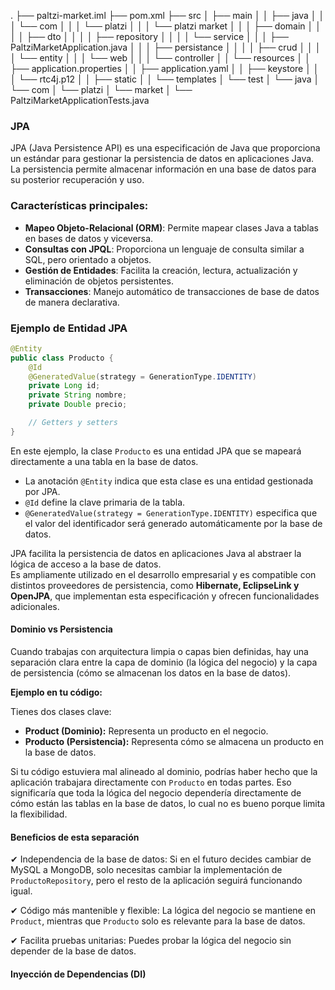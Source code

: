 .
├── paltzi-market.iml
├── pom.xml
├── src
│   ├── main
│   │   ├── java
│   │   │   └── com
│   │   │       └── platzi
│   │   │           └── platzi market
│   │   │               ├── domain
│   │   │               │   ├── dto
│   │   │               │   ├── repository
│   │   │               │   └── service
│   │   │               ├── PaltziMarketApplication.java
│   │   │               ├── persistance
│   │   │               │   ├── crud
│   │   │               │   └── entity
│   │   │               └── web
│   │   │                   └── controller
│   │   └── resources
│   │       ├── application.properties
│   │       ├── application.yaml
│   │       ├── keystore
│   │       │   └── rtc4j.p12
│   │       ├── static
│   │       └── templates
│   └── test
│       └── java
│           └── com
│               └── platzi
│                   └── market
│                       └── PaltziMarketApplicationTests.java

### JPA

JPA (Java Persistence API) es una especificación de Java que proporciona un estándar para gestionar la persistencia de datos en aplicaciones Java. La persistencia permite almacenar información en una base de datos para su posterior recuperación y uso.

### Características principales:
- **Mapeo Objeto-Relacional (ORM)**: Permite mapear clases Java a tablas en bases de datos y viceversa.
- **Consultas con JPQL**: Proporciona un lenguaje de consulta similar a SQL, pero orientado a objetos.
- **Gestión de Entidades**: Facilita la creación, lectura, actualización y eliminación de objetos persistentes.
- **Transacciones**: Manejo automático de transacciones de base de datos de manera declarativa.

### Ejemplo de Entidad JPA
```Java
@Entity
public class Producto {
    @Id
    @GeneratedValue(strategy = GenerationType.IDENTITY)
    private Long id;
    private String nombre;
    private Double precio;

    // Getters y setters
}
```

En este ejemplo, la clase `Producto` es una entidad JPA que se mapeará directamente a una tabla en la base de datos.

- La anotación `@Entity` indica que esta clase es una entidad gestionada por JPA.  
- `@Id` define la clave primaria de la tabla.  
- `@GeneratedValue(strategy = GenerationType.IDENTITY)` especifica que el valor del identificador será generado automáticamente por la base de datos.  

JPA facilita la persistencia de datos en aplicaciones Java al abstraer la lógica de acceso a la base de datos.  
Es ampliamente utilizado en el desarrollo empresarial y es compatible con distintos proveedores de persistencia, como **Hibernate, EclipseLink y OpenJPA**, que implementan esta especificación y ofrecen funcionalidades adicionales.


#### Dominio vs Persistencia

Cuando trabajas con arquitectura limpia o capas bien definidas, hay una separación clara entre la capa de dominio (la lógica del negocio) y la capa de persistencia (cómo se almacenan los datos en la base de datos).

**Ejemplo en tu código:**

Tienes dos clases clave:

- **Product (Dominio):** Representa un producto en el negocio.
- **Producto (Persistencia):** Representa cómo se almacena un producto en la base de datos.

Si tu código estuviera mal alineado al dominio, podrías haber hecho que la aplicación trabajara directamente con `Producto` en todas partes. Eso significaría que toda la lógica del negocio dependería directamente de cómo están las tablas en la base de datos, lo cual no es bueno porque limita la flexibilidad.

#### Beneficios de esta separación

✔ Independencia de la base de datos: Si en el futuro decides cambiar de MySQL a MongoDB, solo necesitas cambiar la implementación de `ProductoRepository`, pero el resto de la aplicación seguirá funcionando igual.

✔ Código más mantenible y flexible: La lógica del negocio se mantiene en `Product`, mientras que `Producto` solo es relevante para la base de datos.

✔ Facilita pruebas unitarias: Puedes probar la lógica del negocio sin depender de la base de datos.

#### Inyección de Dependencias (DI)

